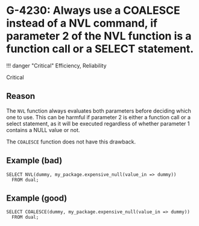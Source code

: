 # G-4230: Always use a COALESCE instead of a NVL command, if parameter 2 of the NVL function is a function call or a SELECT statement.

!!! danger "Critical"
    Efficiency, Reliability

Critical

## Reason

The `NVL` function always evaluates both parameters before deciding which one to use. This can be harmful if parameter 2 is either a function call or a select statement, as it will be executed regardless of whether parameter 1 contains a NULL value or not.

The `COALESCE` function does not have this drawback.


## Example (bad)

```
SELECT NVL(dummy, my_package.expensive_null(value_in => dummy))
  FROM dual;
```

## Example (good)

```
SELECT COALESCE(dummy, my_package.expensive_null(value_in => dummy))
  FROM dual;
```